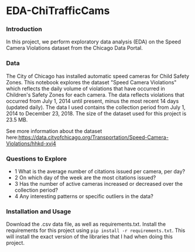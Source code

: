# EDA-ChiTrafficCams

### Introduction
In this project, we perform exploratory data analysis (EDA) on the Speed Camera Violations dataset from the Chicago Data Portal. 

### Data
The City of Chicago has installed automatic speed cameras for Child Safety Zones. This notebook explores the dataset "Speed Camera Violations" which reflects the daily volume of violations that have occurred in Children's Safety Zones for each camera. The data reflects violations that occurred from July 1, 2014 until present, minus the most recent 14 days (updated daily). The data I used contains the collection period from July 1, 2014 to December 23, 2018. The size of the dataset used for this project is 23.5 MB.

See more information about the dataset here:https://data.cityofchicago.org/Transportation/Speed-Camera-Violations/hhkd-xvj4


### Questions to Explore
* 1 What is the average number of citations issued per camera, per day?
* 2 On which day of the week are the most citations issued?
* 3 Has the number of active cameras increased or decreased over the collection period?
* 4 Any interesting patterns or specific outliers in the data?

### Installation and Usage
Download the .csv data file, as well as requirements.txt. Install the requirements for this project using `pip install -r requirements.txt`. This will install the exact version of the libraries that I had when doing this project.
